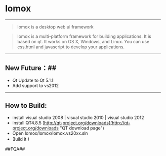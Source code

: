 # lomox #
----------
> lomox is a desktop web ui framework 

>lomox is a multi-platform framework for building applications. It is based on qt.
It works on OS X, Windows, and Linux.
You can use css,html and javascript to develop your applications.
----------
## New Future：##
- Qt Update to Qt 5.1.1
- Add support to vs2012

----------
## How to Build: ##
- install visual studio 2008 | visual studio 2010 | visual studio 2012
- install QT4.8.5   [http://qt-project.org/downloads](http://qt-project.org/downloads "QT download page")
- Open lomox/lomox/lomox.vs20xx.sln
- Build it！

##FQA##
